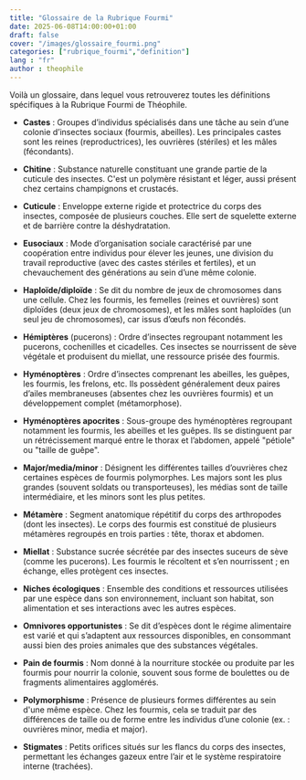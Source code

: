 ```yaml
---
title: "Glossaire de la Rubrique Fourmi"
date: 2025-06-08T14:00:00+01:00
draft: false
cover: "/images/glossaire_fourmi.png"
categories: ["rubrique_fourmi","definition"]
lang : "fr"
author : theophile 
---
```


Voilà un glossaire, dans lequel vous retrouverez toutes les définitions spécifiques à la Rubrique Fourmi de Théophile. 

<!--more-->

- <a id="castes"><strong>Castes</strong></a> :  Groupes d’individus spécialisés dans une tâche au sein d’une colonie d’insectes sociaux (fourmis, abeilles). Les principales castes sont les reines (reproductrices), les ouvrières (stériles) et les mâles (fécondants).

- <a id="chitine"><strong>Chitine</strong></a> : Substance naturelle constituant une grande partie de la cuticule des insectes. C'est un polymère résistant et léger, aussi présent chez certains champignons et crustacés.

- <a id="cuticule"><strong>Cuticule</strong></a> : Enveloppe externe rigide et protectrice du corps des insectes, composée de plusieurs couches. Elle sert de squelette externe et de barrière contre la déshydratation.

- <a id ="eusociaux"><strong>Eusociaux</strong></a> : Mode d’organisation sociale caractérisé par une coopération entre individus pour élever les jeunes, une division du travail reproductive (avec des castes stériles et fertiles), et un chevauchement des générations au sein d’une même colonie.

- <a id="haploïde"><strong>Haploïde/diploïde</strong></a> : Se dit du nombre de jeux de chromosomes dans une cellule. Chez les fourmis, les femelles (reines et ouvrières) sont diploïdes (deux jeux de chromosomes), et les mâles sont haploïdes (un seul jeu de chromosomes), car issus d’œufs non fécondés.

- <a id="hémiptères"><strong>Hémiptères</strong></a> (pucerons) : Ordre d’insectes regroupant notamment les pucerons, cochenilles et cicadelles. Ces insectes se nourrissent de sève végétale et produisent du miellat, une ressource prisée des fourmis.

- <a id="hyménoptères"><strong>Hyménoptères</strong></a> : Ordre d’insectes comprenant les abeilles, les guêpes, les fourmis, les frelons, etc. Ils possèdent généralement deux paires d’ailes membraneuses (absentes chez les ouvrières fourmis) et un développement complet (métamorphose).

- <a id="hyménoptères apocrites"><strong>Hyménoptères apocrites</strong></a> : Sous-groupe des hyménoptères regroupant notamment les fourmis, les abeilles et les guêpes. Ils se distinguent par un rétrécissement marqué entre le thorax et l’abdomen, appelé "pétiole" ou "taille de guêpe".

- <a id="major"><strong>Major/media/minor</strong></a> : Désignent les différentes tailles d’ouvrières chez certaines espèces de fourmis polymorphes. Les majors sont les plus grandes (souvent soldats ou transporteuses), les médias sont de taille intermédiaire, et les minors sont les plus petites.

- <a id="métamères"><strong>Métamère</strong></a> : Segment anatomique répétitif du corps des arthropodes (dont les insectes). Le corps des fourmis est constitué de plusieurs métamères regroupés en trois parties : tête, thorax et abdomen.

- <a id="miellat"><strong>Miellat</strong></a> : Substance sucrée sécrétée par des insectes suceurs de sève (comme les pucerons). Les fourmis le récoltent et s’en nourrissent ; en échange, elles protègent ces insectes.

- <a id="niches écologiques"><strong>Niches écologiques</strong></a> : Ensemble des conditions et ressources utilisées par une espèce dans son environnement, incluant son habitat, son alimentation et ses interactions avec les autres espèces.

- <a id ="omnivores opportunistes"><strong>Omnivores opportunistes</strong></a> : Se dit d’espèces dont le régime alimentaire est varié et qui s’adaptent aux ressources disponibles, en consommant aussi bien des proies animales que des substances végétales.

- <a id="pain de fourmis"><strong>Pain de fourmis</strong></a> : Nom donné à la nourriture stockée ou produite par les fourmis pour nourrir la colonie, souvent sous forme de boulettes ou de fragments alimentaires agglomérés.

- <a id="polymorphisme"><strong>Polymorphisme</strong></a> : Présence de plusieurs formes différentes au sein d'une même espèce. Chez les fourmis, cela se traduit par des différences de taille ou de forme entre les individus d’une colonie (ex. : ouvrières minor, media et major).

- <a id="stigmates"><strong>Stigmates</strong></a> : Petits orifices situés sur les flancs du corps des insectes, permettant les échanges gazeux entre l’air et le système respiratoire interne (trachées).


